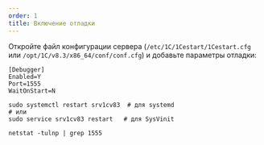 ```yaml
---
order: 1
title: Включение отладки
---
```


Откройте файл конфигурации сервера (`/etc/1C/1Cestart/1Cestart.cfg` или `/opt/1C/v8.3/x86_64/conf/conf.cfg`) и добавьте параметры отладки:

```
[Debugger]
Enabled=Y
Port=1555
WaitOnStart=N
```

```
sudo systemctl restart srv1cv83  # для systemd
# или
sudo service srv1cv83 restart   # для SysVinit
```

```
netstat -tulnp | grep 1555
```